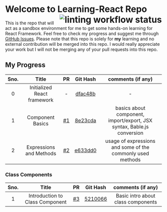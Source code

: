 # Welcome to Learning-React Repo <a href="https://github.com/iamwatchdogs/Learning-React/actions/workflows/linter.yml"><img src="https://github.com/iamwatchdogs/Learning-React/actions/workflows/linter.yml/badge.svg" alt="linting workflow status" title="linting-status" align="right"></a>

This is the repo that will act as a sandbox environment for me to get some hands-on learning for React Framework. Feel free to check my progress and suggest me through [GitHub Issues](../../issues). Please note that this repo is solely for **my** learning and no external contribution will be merged into this repo. I would really appreciate your work but I will not be merging any of your pull requests into this repo.

## My Progress

<div align="center">

| Sno. |            Title            |         PR         |       Git Hash        |                           comments (if any)                            |
| :--: | :-------------------------: | :----------------: | :-------------------: | :--------------------------------------------------------------------: |
|  0   | Initialized React framework |         -          | [dfac48b](../dfac48b) |                                   -                                    |
|  1   |      Component Basics       | [#1](../../pull/1) | [8e23cda](../8e23cda) | basics about component, import/export, JSX syntax, Bable.js conversion |
|  2   |   Expressions and Methods   | [#2](../../pull/2) | [e633dd0](../e633dd0) |       usage of expressions and some of the commonly used methods       |

</div>

### Class Components

<div align="center">

| Sno. |              Title              |         PR         |       Git Hash        |         comments (if any)          |
| :--: | :-----------------------------: | :----------------: | :-------------------: | :--------------------------------: |
|  1   | Introduction to Class Component | [#3](../../pull/3) | [5210066](../5210066) | Basic intro about class components |

</div>
